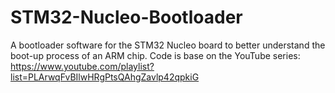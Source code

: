 # STM32-Nucleo-Bootloader
A bootloader software for the STM32 Nucleo board to better understand the boot-up process of an ARM chip. Code is base on the YouTube series: https://www.youtube.com/playlist?list=PLArwqFvBIlwHRgPtsQAhgZavlp42qpkiG
